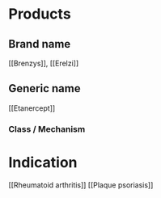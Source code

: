 # Products

## Brand name
[[Brenzys]], [[Erelzi]]

## Generic name
[[Etanercept]]

### Class / Mechanism


# Indication
[[Rheumatoid arthritis]]
[[Plaque psoriasis]]